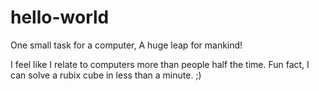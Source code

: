 # hello-world
One small task for a computer, A huge leap for mankind!

I feel like I relate to computers more than people half the time. Fun fact, I can solve a rubix cube in less than a minute. ;)
